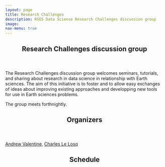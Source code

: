 ```yaml
---
layout: page
title: Research Challenges
description: RSES Data Science Research Challenges discussion group
image: 
nav-menu: true
--- 
```


<section id="main" class="style2">
	<div class="inner">
		<header class="major">
			<h1>Research Challenges discussion group</h1>
		</header>
		<p>The Research Challenges discussion group welcomes seminars, tutorials, and sharing about research in data science in relationship with Earth sciences. The aim of this initiative is to foster and to allow easy exchanges of ideas about improving existing approaches and developping new tools for use in Earth sciences problems.</p>
		<p>The group meets forthnightly.</p>
		<header class="major">
			<h1>Organizers</h1>
		</header>
		<a href="http://rses.anu.edu.au/~andrewv/">Andrew Valentine</a>,
		<a href="http://rses.anu.edu.au/people/charles-le-losq">Charles Le Losq</a>
		<header class="major">
			<h1>Schedule</h1>
		</header>
	</div>
</section>
